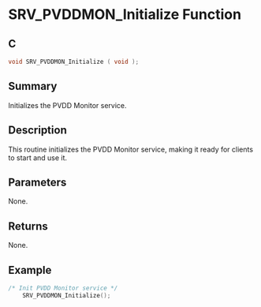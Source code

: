 # SRV_PVDDMON_Initialize Function

## C

```c
void SRV_PVDDMON_Initialize ( void );
```

## Summary

Initializes the PVDD Monitor service.

## Description

This routine initializes the PVDD Monitor service, making it ready for clients to start and use it.

## Parameters

None.

## Returns

None.  

## Example

```c
/* Init PVDD Monitor service */
    SRV_PVDDMON_Initialize();
```

